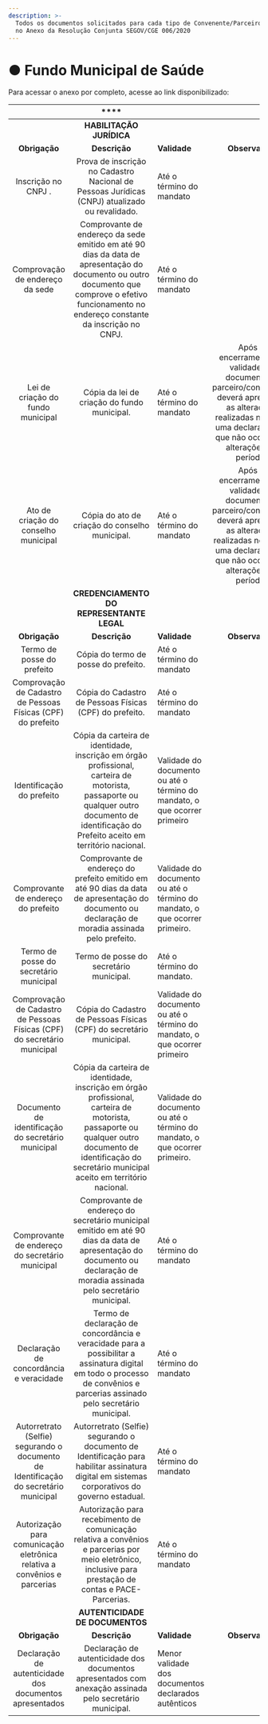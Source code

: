 ```yaml
---
description: >-
  Todos os documentos solicitados para cada tipo de Convenente/Parceiro constam
  no Anexo da Resolução Conjunta SEGOV/CGE 006/2020
---
```


# ● Fundo Municipal de Saúde

Para acessar o anexo por completo, acesse ao link disponibilizado:



|  | \*\*\*\* |  |  |
| :---: | :---: | :--- | :---: |
|  | **HABILITAÇÃO JURÍDICA** |  |  |
| **Obrigação** | **Descrição** | **Validade** | **Observação** |
| Inscrição no CNPJ .   | Prova de inscrição no Cadastro Nacional de Pessoas Jurídicas \(CNPJ\) atualizado ou revalidado. | Até o término do mandato |  |
| Comprovação de endereço da sede | Comprovante de endereço da sede emitido em até 90 dias da data de apresentação do documento ou outro documento que comprove o efetivo funcionamento no endereço constante da inscrição no CNPJ. | Até o término do mandato  |  |
| Lei de criação do fundo municipal  | Cópia da lei de criação do fundo municipal. | Até o término do mandato  | Após o encerramento da validade do documento, o parceiro/convenente deverá apresentar as alterações realizadas na lei ou uma declaração de que não ocorreram alterações no período. |
|  Ato de criação do conselho municipal | Cópia do ato de criação do conselho municipal.  | Até o término do mandato | Após o encerramento da validade do documento, o parceiro/convenente deverá apresentar as alterações realizadas no ato ou uma declaração de que não ocorreram alterações no período. |
|  | **CREDENCIAMENTO DO REPRESENTANTE LEGAL** |  |  |
| **Obrigação** | **Descrição** | **Validade** | **Observação** |
| Termo de posse do prefeito | Cópia do termo de posse do prefeito. | Até o término do mandato |  |
| Comprovação de Cadastro de Pessoas Físicas \(CPF\) do prefeito  | Cópia do Cadastro de Pessoas Físicas \(CPF\) do prefeito. | Até o término do mandato |  |
| Identificação do prefeito | Cópia da carteira de identidade, inscrição em órgão profissional, carteira de motorista, passaporte ou qualquer outro documento de identificação do Prefeito aceito em território nacional.  | Validade do documento ou até o término do mandato, o que ocorrer primeiro  |  |
| Comprovante de endereço do prefeito | Comprovante de endereço do prefeito emitido em até 90 dias da data de apresentação do documento ou declaração de moradia assinada pelo prefeito.  | Validade do documento ou até o término do mandato, o que ocorrer primeiro.  |  |
| Termo de posse do secretário municipal  | Termo de posse do secretário municipal.  | Até o término do mandato. |  |
| Comprovação de Cadastro de Pessoas Físicas \(CPF\) do secretário municipal  | Cópia do Cadastro de Pessoas Físicas \(CPF\) do secretário municipal.  | Validade do documento ou até o término do mandato, o que ocorrer primeiro  |  |
| Documento de identificação do secretário municipal | Cópia da carteira de identidade, inscrição em órgão profissional, carteira de motorista, passaporte ou qualquer outro documento de identificação do secretário municipal aceito em território nacional.  |   Validade do documento ou até o término do mandato, o que ocorrer primeiro. |  |
| Comprovante de endereço do secretário municipal  |  Comprovante de endereço do secretário municipal emitido em até 90 dias da data de apresentação do documento ou declaração de moradia assinada pelo secretário municipal.  | Até o término do mandato |  |
| Declaração de concordância e veracidade    | Termo de declaração de concordância e veracidade para a possibilitar a assinatura digital em todo o processo de convênios e parcerias assinado pelo secretário municipal. | Até o término do mandato |  |
| Autorretrato \(Selfie\) segurando o documento de Identificação do secretário municipal  | Autorretrato \(Selfie\) segurando o documento de Identificação para habilitar assinatura digital em sistemas corporativos do governo estadual. |   Até o término do mandato |  |
|  Autorização para comunicação eletrônica relativa a convênios e parcerias  | Autorização para recebimento de comunicação relativa a convênios e parcerias por meio eletrônico, inclusive para prestação de contas e PACE-Parcerias.  |  Até o término do mandato |  |
|  | **AUTENTICIDADE DE DOCUMENTOS** |  |  |
| **Obrigação** | **Descrição** | **Validade** | **Observação** |
| Declaração de autenticidade dos documentos apresentados | Declaração de autenticidade dos documentos apresentados com anexação assinada pelo secretário municipal.  | Menor validade dos documentos declarados autênticos |  |

